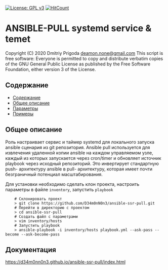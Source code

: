 [![License: GPL v3](https://img.shields.io/badge/License-GPLv3-blue.svg)](https://www.gnu.org/licenses/gpl-3.0)
[![HitCount](http://hits.dwyl.com/D34m0nN0n3/ansible-ssr-pull.svg)](http://hits.dwyl.com/D34m0nN0n3/ansible-ssr-pull)

# ANSIBLE-PULL systemd service & temet
Copyright (C) 2020 Dmitriy Prigoda deamon.none@gmail.com This script is free software: Everyone is permitted to copy and distribute verbatim copies of the GNU General Public License as published by the Free Software Foundation, either version 3 of the License.

## Содержание

  - [Содержание](#содержание)
  - [Общее описание](#общее-описание)
  - [Параметры](#параметры)
  - [Примеры](#примеры)

## Общее описание

Роль настраивает сервис и таймер systemd для локального запуска ansible сценария из git репозитория. Ansible pull используется для извлечения удаленной копии ansible на каждом управляемом узле, каждый из которых запускается через cron/timer и обновляет источник playbook через исходный репозиторий. Это инвертирует стандартную push- архитектуру ansible в pull- архитектуру, которая имеет почти безграничный потенциал масштабирования.

Для установки необходимо сделать клон проекта, настроить параметры в файле `inventory`, запустить `playbook`

```
    # Склонировать проект
    > git clone https://github.com/D34m0nN0n3/ansible-ssr-pull.git
    # Перейти в директорию с проектом
    > cd ansible-ssr-pull
    # Создать файл с параметрами
    > vim inventory/hosts
    # Запустить playbook
    > ansible-playbook -i inventory/hosts playbook.yml --ask-pass --become --ask-become-pass
```

## Документация

https://d34m0nn0n3.github.io/ansible-ssr-pull/index.html
